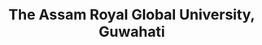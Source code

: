 ---
title: The Assam Royal Global University, Guwahati
duration: Assistant Professor of English 
excerpt: August, 2019 - Present
order: 1
---